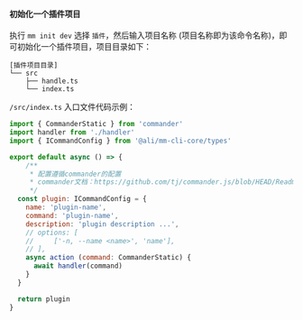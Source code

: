 
#### 初始化一个插件项目

执行 `mm init dev` 选择 `插件`，然后输入项目名称 (项目名称即为该命令名称)，即可初始化一个插件项目，项目目录如下：

``` 
[插件项目目录]
└── src
    ├── handle.ts
    └── index.ts
```

`/src/index.ts` 入口文件代码示例：

```javascript
import { CommanderStatic } from 'commander'
import handler from './handler'
import { ICommandConfig } from '@ali/mm-cli-core/types'

export default async () => {
    /**
     * 配置遵循commander的配置
     * commander文档：https://github.com/tj/commander.js/blob/HEAD/Readme_zh-CN.md
     */
  const plugin: ICommandConfig = {
    name: 'plugin-name',
    command: 'plugin-name',
    description: 'plugin description ...',
    // options: [
    //     ['-n, --name <name>', 'name'],
    // ],
    async action (command: CommanderStatic) {
      await handler(command)
    }
  }

  return plugin
}

```


